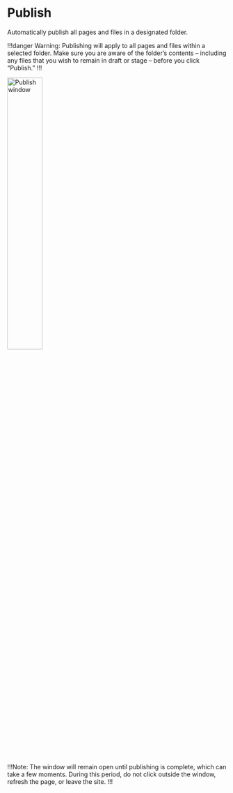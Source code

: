 # Publish

Automatically publish all pages and files in a designated folder. 

!!!danger Warning:
Publishing will apply to all pages and files within a selected folder. Make sure you are aware of the folder’s contents – including any files that you wish to remain in draft or stage – before you click “Publish.”
!!!

<p><img src="/static/images/folders/publish-window.png" alt="Publish window" style="width: 40%;"></p>

!!!Note:
The window will remain open until publishing is complete, which can take a few moments. During this period, do not click outside the window, refresh the page, or leave the site. 
!!!